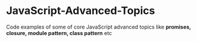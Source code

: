 # JavaScript-Advanced-Topics
Code examples of some of core JavaScript advanced topics like **promises, closure, module pattern, class pattern** etc
